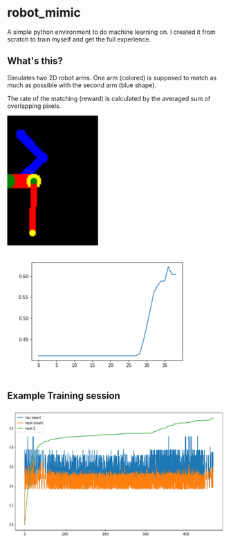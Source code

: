 # robot_mimic
A simple python environment to do machine learning on. I created it from scratch to train myself and get the full experience.

## What's this?
Simulates two 2D robot arms.
One arm (colored) is supposed to match as much as possible with the second arm (blue shape).

The rate of the matching (reward) is calculated by the averaged sum of overlapping pixels.

<img src="out.gif" height="300"> <img src="rewards.png" height="300">

## Example Training session
<img src="training_session.png" height="300">
